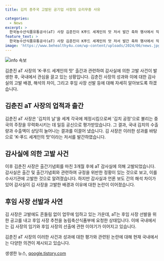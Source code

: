 ```yaml
---
title: 김치 종주국 고발된 공기업 사장의 오리무중 사유

categories:
  - News
excerpt: >
  한국농수산식품유통공사(aT) 사장 김춘진이 K푸드 세계인의 맛 저서 발간 축하 행사에서 직원 참여 독려 의혹에 이어, aT 감사실로부터 고발을 받았다. 감사실은 고발 사유를 밝히지 않았고, 김 사장은 직권남용 혐의를 부인하며 책의 출간과 관련된 일부 사안으로 수사 중이라고 밝혔다. 이를 통해 고발의 배경과 이유에 대한 논란이 불거졌으며, 김 사장은 후임 사장이 임명되기 전까지 업무를 이어나갈 예정이라고 전해졌다.
feature_text: >
  한국농수산식품유통공사(aT) 사장 김춘진이 K푸드 세계인의 맛 저서 발간 축하 행사에서 직원 참여 독려 의혹에 이어, aT 감사실로부터 고발을 받았다. 감사실은 고발 사유를 밝히지 않았고, 김 사장은 직권남용 혐의를 부인하며 책의 출간과 관련된 일부 사안으로 수사 중이라고 밝혔다. 이를 통해 고발의 배경과 이유에 대한 논란이 불거졌으며, 김 사장은 후임 사장이 임명되기 전까지 업무를 이어나갈 예정이라고 전해졌다.
image: 'https://www.behealthy4u.com/wp-content/uploads/2024/06/news.jpg'
---
```


<p><img src="https://www.behealthy4u.com/wp-content/uploads/2024/06/news.jpg" alt="info 속보" /></p>

<p>김춘진 aT 사장의 'K-푸드 세계인의 맛' 출간과 관련하여 감사실에 의한 고발 사건이 발생한 후, 국내에서 관심을 끌고 있는 상황입니다. 김춘진 사장의 성과와 이에 대한 감사실의 고발 배경, 해석의 차이, 그리고 후임 사장 선발 등에 대해 자세히 알아보도록 하겠습니다. </p>

<h2>김춘진 aT 사장의 업적과 출간</h2>

<p>김춘진 aT 사장은 '김치의 날'을 세계 각국에 제정시킴으로써 '김치 공정'으로 불리는 중국의 주장을 무력화시키는 데 일등 공신으로 평가받았습니다. 그 결과, 국내 김치의 수출량과 수출액이 상당히 늘어나는 결과를 이끌어 냈습니다. 김 사장은 이러한 성과를 바탕으로 'K-푸드 세계인의 맛'이라는 저서를 발간하였습니다.</p>

<h2>감사실에 의한 고발 사건</h2>

<p>이후 김춘진 사장은 출간기념회를 마친 3개월 후에 aT 감사실에 의해 고발되었습니다. 감사실은 출간 및 출간기념회와 관련하여 규정을 위반한 정황이 있는 것으로 보고, 이를 수사기관에 고발한 것으로 알려졌습니다. 하지만 감사실과 언론 보도 간의 해석 차이가 있어 감사실이 김 사장을 고발한 배경과 이유에 대한 논란이 이어졌습니다.</p>

<h2>후임 사장 선발과 사연</h2>

<p>김 사장은 고발에도 흔들림 없이 업무에 임하고 있는 가운데, aT는 후임 사장 선발을 위한 공고를 내고 후임 사장 추천을 농림축산식품부에 요청한 상태입니다. 이에 국내에서는 김 사장의 임기와 후임 사장의 선출에 관한 이야기가 이어지고 있습니다.</p>

<p>김춘진 aT 사장의 이러한 사건과 성과에 대한 평가와 관련된 논란에 대해 현재 국내에서는 다양한 의견이 제시되고 있습니다.</p>
생생한 뉴스, <a href="https://qoogle.tistory.com" rel="dofollow">qoogle.tistory.com</a>


